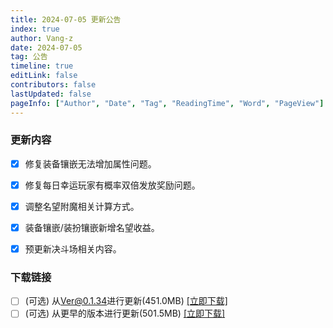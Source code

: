 ```yaml
---
title: 2024-07-05 更新公告
index: true
author: Vang-z
date: 2024-07-05
tag: 公告
timeline: true
editLink: false
contributors: false
lastUpdated: false
pageInfo: ["Author", "Date", "Tag", "ReadingTime", "Word", "PageView"]
---
```


### 更新内容
- [x] 修复<a>装备镶嵌</a>无法增加属性问题。
- [x] 修复<a>每日幸运玩家</a>有概率双倍发放奖励问题。
- [x] 调整<a>名望</a>附魔相关计算方式。
- [x] 装备镶嵌/装扮镶嵌新增<a>名望</a>收益。
- [x] 预更新<a>决斗场</a>相关内容。


### 下载链接
- [ ] <a>(可选)</a> 从<a>Ver@0.1.34</a>进行更新(451.0MB) [[立即下载]](http://124.221.23.198:5244/d/caomei%E5%A4%A9%E7%BF%BC%E4%BA%91%E7%9B%98%2Frfo%2Fclient%2F%E8%82%A5%E7%81%B5%E7%9A%84%E5%A5%87%E5%A6%99%E5%B9%BB%E6%83%B3_0.1.35_a_x64-setup.exe)
- [ ] <a>(可选)</a> 从<a>更早的版本</a>进行更新(501.5MB) [[立即下载]](http://124.221.23.198:5244/d/caomei%E5%A4%A9%E7%BF%BC%E4%BA%91%E7%9B%98%2Frfo%2Fclient%2F%E8%82%A5%E7%81%B5%E7%9A%84%E5%A5%87%E5%A6%99%E5%B9%BB%E6%83%B3_0.1.35_b_x64-setup.exe)
